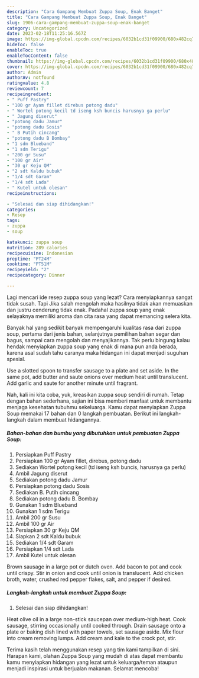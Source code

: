 ```yaml
---
description: "Cara Gampang Membuat Zuppa Soup, Enak Banget"
title: "Cara Gampang Membuat Zuppa Soup, Enak Banget"
slug: 1906-cara-gampang-membuat-zuppa-soup-enak-banget
category: Uncategorized
date: 2023-02-18T11:25:16.567Z
image: https://img-global.cpcdn.com/recipes/6032b1cd31f09900/680x482cq70/zuppa-soup-foto-resep-utama.jpg
hideToc: false
enableToc: true
enableTocContent: false
thumbnail: https://img-global.cpcdn.com/recipes/6032b1cd31f09900/680x482cq70/zuppa-soup-foto-resep-utama.jpg
cover: https://img-global.cpcdn.com/recipes/6032b1cd31f09900/680x482cq70/zuppa-soup-foto-resep-utama.jpg
author: Admin
authorAv: notfound
ratingvalue: 4.8
reviewcount: 7
recipeingredient:
- " Puff Pastry"
- "100 gr Ayam fillet direbus potong dadu"
- " Wortel potong kecil td iseng ksh buncis harusnya ga perlu"
- " Jagung diserut"
- "potong dadu Jamur"
- "potong dadu Sosis"
- " B Putih cincang"
- "potong dadu B Bombay"
- "1 sdm Blueband"
- "1 sdm Terigu"
- "200 gr Susu"
- "100 gr Air"
- "30 gr Keju QM"
- "2 sdt Kaldu bubuk"
- "1/4 sdt Garam"
- "1/4 sdt Lada"
- " Kutel untuk olesan"
recipeinstructions:

- "Selesai dan siap dihidangkan!"
categories:
- Resep
tags:
- zuppa
- soup

katakunci: zuppa soup 
nutrition: 289 calories
recipecuisine: Indonesian
preptime: "PT24M"
cooktime: "PT51M"
recipeyield: "2"
recipecategory: Dinner

---
```



Lagi mencari ide resep zuppa soup yang lezat? Cara menyiapkannya sangat tidak susah. Tapi Jika salah mengolah maka hasilnya tidak akan memuaskan dan justru cenderung tidak enak. Padahal zuppa soup yang enak selayaknya memiliki aroma dan cita rasa yang dapat memancing selera kita.


Banyak hal yang sedikit banyak mempengaruhi kualitas rasa dari zuppa soup, pertama dari jenis bahan, selanjutnya pemilihan bahan segar dan bagus, sampai cara mengolah dan menyajikannya. Tak perlu bingung kalau hendak menyiapkan zuppa soup yang enak di mana pun anda berada, karena asal sudah tahu caranya maka hidangan ini dapat menjadi suguhan spesial.

Use a slotted spoon to transfer sausage to a plate and set aside. In the same pot, add butter and saute onions over medium heat until translucent. Add garlic and saute for another minute until fragrant.


Nah, kali ini kita coba, yuk, kreasikan zuppa soup sendiri di rumah. Tetap dengan bahan sederhana, sajian ini bisa memberi manfaat untuk membantu menjaga kesehatan tubuhmu sekeluarga. Kamu dapat menyiapkan Zuppa Soup memakai 17 bahan dan 0 langkah pembuatan. Berikut ini langkah-langkah dalam membuat hidangannya.

<!--inarticleads1-->

##### Bahan-bahan dan bumbu yang dibutuhkan untuk pembuatan Zuppa Soup:

1. Persiapkan  Puff Pastry
1. Persiapkan 100 gr Ayam fillet, direbus, potong dadu
1. Sediakan  Wortel potong kecil (td iseng ksh buncis, harusnya ga perlu)
1. Ambil  Jagung diserut
1. Sediakan potong dadu Jamur
1. Persiapkan potong dadu Sosis
1. Sediakan  B. Putih cincang
1. Sediakan potong dadu B. Bombay
1. Gunakan 1 sdm Blueband
1. Gunakan 1 sdm Terigu
1. Ambil 200 gr Susu
1. Ambil 100 gr Air
1. Persiapkan 30 gr Keju QM
1. Siapkan 2 sdt Kaldu bubuk
1. Sediakan 1/4 sdt Garam
1. Persiapkan 1/4 sdt Lada
1. Ambil  Kutel untuk olesan


Brown sausage in a large pot or dutch oven. Add bacon to pot and cook until crispy. Stir in onion and cook until onion is translucent. Add chicken broth, water, crushed red pepper flakes, salt, and pepper if desired. 

<!--inarticleads2-->

##### Langkah-langkah untuk membuat Zuppa Soup:


1. Selesai dan siap dihidangkan!

Heat olive oil in a large non-stick saucepan over medium-high heat. Cook sausage, stirring occasionally until cooked through. Drain sausage onto a plate or baking dish lined with paper towels, set sausage aside. Mix flour into cream removing lumps. Add cream and kale to the crock pot, stir. 

Terima kasih telah menggunakan resep yang tim kami tampilkan di sini. Harapan kami, olahan Zuppa Soup yang mudah di atas dapat membantu kamu menyiapkan hidangan yang lezat untuk keluarga/teman ataupun menjadi inspirasi untuk berjualan makanan. Selamat mencoba!
